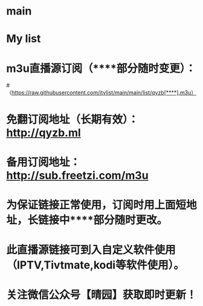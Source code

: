 # main
# My list
# m3u直播源订阅（****部分随时变更）：
#（https://raw.githubusercontent.com/itvlist/main/main/list/qyzb[****].m3u）
# 免翻订阅地址（长期有效）：http://qyzb.ml
#  备用订阅地址：http://sub.freetzi.com/m3u
# 为保证链接正常使用，订阅时用上面短地址，长链接中****部分随时更改。
# 此直播源链接可到入自定义软件使用（IPTV,Tivtmate,kodi等软件使用）。
# 关注微信公众号【晴园】获取即时更新！
